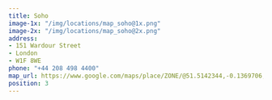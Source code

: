 ```yaml
---
title: Soho
image-1x: "/img/locations/map_soho@1x.png"
image-2x: "/img/locations/map_soho@2x.png"
address:
- 151 Wardour Street
- London
- W1F 8WE
phone: "+44 208 498 4400"
map_url: https://www.google.com/maps/place/ZONE/@51.5142344,-0.1369706,17z/data=!3m1!4b1!4m5!3m4!1s0x487604d35a0171a9:0x81fe4ecf952e61f3!8m2!3d51.5142311!4d-0.1347819?hl=en-US
position: 3
---
```


